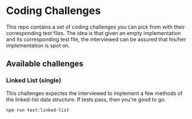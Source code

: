 # Coding Challenges

This repo contains a set of coding challenges you can pick from with their corresponding test files. The idea is that given an empty implementation and its corresponding test file, the interviewed can be assured that his/her implementation is spot on.

## Available challenges

### Linked List (single)

This challenges expectes the interviewed to implement a few methods of the linked-list data structure. If tests pass, then you're good to go.

```
npm run test:linked-list
```
